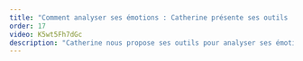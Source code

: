 ```yaml
---
title: "Comment analyser ses émotions : Catherine présente ses outils !"
order: 17
video: K5wt5Fh7dGc
description: "Catherine nous propose ses outils pour analyser ses émotions et comprendre ce qu'elles ont à nous dire pour mieux ensuite se mettre en action "
---
```

